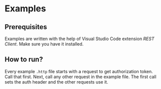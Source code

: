 # Examples

## Prerequisites

Examples are written with the help of Visual Studio Code extension *REST Client*. Make sure you have it installed.

## How to run?

Every example `.http` file starts with a request to get authorization token. Call that first. Next, call any other request in the example file. The first call sets the auth header and the other requests use it.